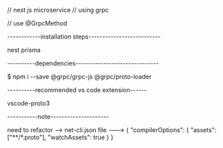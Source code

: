 // nest js microservice
// using grpc

// use @GrpcMethod

------------installation steps--------------------------

nest 
prisma

----------dependencies------------------------------

$ npm i --save @grpc/grpc-js @grpc/proto-loader

----------recommended vs code extension------

vscode-proto3

-----------note---------------------

need to refactor --> net-cli.json file
--->
{
  "compilerOptions": {
    "assets": ["**/*.proto"],
    "watchAssets": true
  }
}



